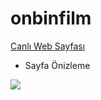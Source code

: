 # onbinfilm
[Canlı Web Sayfası](https://enespolat25.github.io/onbinfilm/)

* Sayfa Önizleme


![](https://i.ibb.co/PGRZS3B/kamiltas.png)
